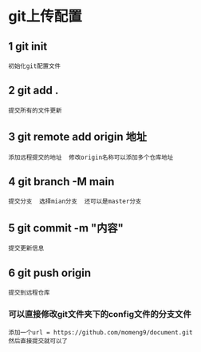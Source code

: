 # git上传配置
## 1 git init  
    初始化git配置文件
## 2 git add .   
    提交所有的文件更新
## 3 git remote add origin 地址   
    添加远程提交的地址  修改origin名称可以添加多个仓库地址
## 4 git branch  -M main  
    提交分支  选择mian分支  还可以是master分支
## 5 git commit -m "内容"
    提交更新信息
## 6 git push  origin 
    提交到远程仓库

### 可以直接修改git文件夹下的config文件的分支文件
    添加一个url = https://github.com/momeng9/document.git
    然后直接提交就可以了